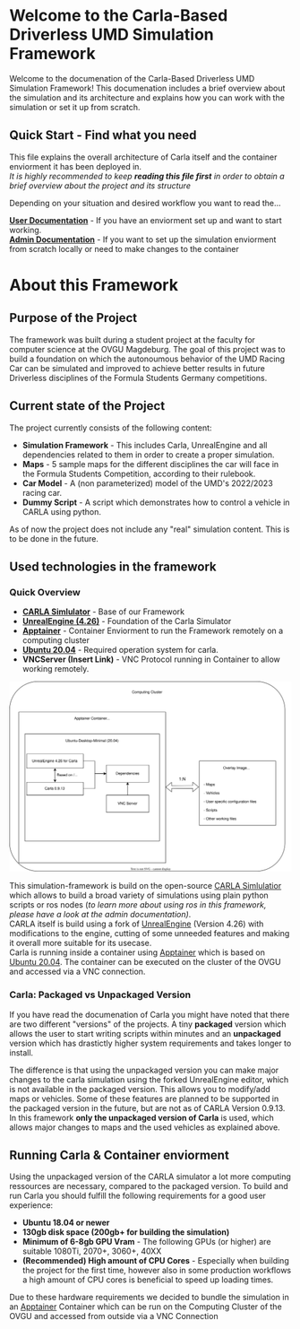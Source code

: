 Welcome to the Carla-Based Driverless UMD Simulation Framework
=============================================================

Welcome to the documenation of the Carla-Based Driverless UMD Simulation Framework!
This documenation includes a brief overview about the simulation and its architecture and explains how you can work with the simulation or set it up from scratch.

## Quick Start - Find what you need

This file explains the overall architecture of Carla itself and the container enviorment it has been deployed in. <br/>
*It is highly recommended to keep **reading this file first** in order to obtain a brief overview about the project and its structure*

Depending on your situation and desired workflow you want to read the...

**[User Documentation](User.md)** - If you have an enviorment set up and want to start working. <br/>
**[Admin Documentation](Admin.md)** - If you want to set up the simulation enviorment from scratch locally or need to make changes to the container

# About this Framework

## Purpose of the Project
The framework was built during a student project at the faculty for computer science at the OVGU Magdeburg. The goal of this project was to build a foundation on which the autonoumous behavior of the UMD Racing Car can be simulated and improved to achieve better results in future Driverless disciplines of the Formula Students Germany competitions. 

## Current state of the Project
The project currently consists of the following content:
- **Simulation Framework** - This includes Carla, UnrealEngine and all dependencies related to them in order to create a proper simulation.
- **Maps** - 5 sample maps for the different disciplines the car will face in the Formula Students Competition, according to their rulebook.
- **Car Model** - A (non parameterized) model of the UMD's 2022/2023 racing car. 
- **Dummy Script** - A script which demonstrates how to control a vehicle in CARLA using python. <br/>

As of now the project does not include any "real" simulation content. This is to be done in the future. 

## Used technologies in the framework

### Quick Overview
- **[CARLA Simlulator](https://github.com/carla-simulator/carla)** - Base of our Framework
- **[UnrealEngine (4.26)](https://www.unrealengine.com/en-US)** - Foundation of the Carla Simulator
- **[Apptainer](https://apptainer.org/)** - Container Enviorment to run the Framework remotely on a computing cluster
- **[Ubuntu 20.04](https://releases.ubuntu.com/focal/)** - Required operation system for carla.
- **VNCServer (Insert Link)** - VNC Protocol running in Container to allow working remotely.

![Architecture](images/SWP_Architecture_S1.drawio.svg)


This simulation-framework is build on the open-source [CARLA Simlulatior](https://github.com/carla-simulator/carla) which allows to build a broad variety of simulations using plain python scripts or ros nodes (*to learn more about using ros in this framework, please have a look at the admin documentation)*. <br/>
CARLA itself is build using a fork of [UnrealEngine](https://www.unrealengine.com/en-US) (Version 4.26) with modifications to the engine, cutting of some unneeded features and making it overall more suitable for its usecase. <br/>
Carla is running inside a container using [Apptainer](https://apptainer.org/) which is based on [Ubuntu 20.04](https://releases.ubuntu.com/focal/). The container can be executed on the cluster of the OVGU and accessed via a VNC connection.

### Carla: Packaged vs Unpackaged Version
If you have read the documenation of Carla you might have noted that there are two different "versions" of the projects. A tiny **packaged** version which allows the user to start writing scripts within minutes and an **unpackaged** version which has drastictly higher system requirements and takes longer to install.  <br/>

The difference is that using the unpackaged version you can make major changes to the carla simulation using the forked UnrealEngine editor, which is not available in the packaged version. This allows you to modify/add maps or vehicles. Some of these features are planned to be supported in the packaged version in the future, but are not as of CARLA Version 0.9.13. <br/>
In this framework **only the unpackaged version of Carla** is used, which allows major changes to maps and the used vehicles as explained above.

## Running Carla & Container enviorment
Using the unpackaged version of the CARLA simulator a lot more computing ressources are necessary, compared to the packaged version. To build and run Carla you should fulfill the following requirements for a good user experience:
- **Ubuntu 18.04 or newer** <br/>
- **130gb disk space (200gb+ for building the simulation)**<br/>
- **Minimum of 6-8gb GPU Vram** - The following GPUs (or higher) are suitable 1080Ti, 2070+, 3060+, 40XX <br/>
- **(Recommended) High amount of CPU Cores** - Especially when building the project for the first time, however also in some production workflows a high amount of CPU cores is beneficial to speed up loading times. <br/>

Due to these hardware requirements we decided to bundle the simulation in an [Apptainer](https://apptainer.org/) Container which can be run on the Computing Cluster of the OVGU and accessed from outside via a VNC Connection


